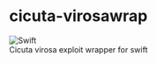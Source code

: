 # cicuta-virosawrap
![Swift](https://github.com/K0stad1n/testwrapper/workflows/Swift/badge.svg)  
Cicuta virosa exploit wrapper for swift
